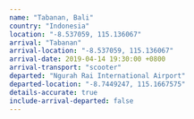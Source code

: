 ```yaml
---
name: "Tabanan, Bali"
country: "Indonesia"
location: "-8.537059, 115.136067"
arrival: "Tabanan"
arrival-location: "-8.537059, 115.136067"
arrival-date: 2019-04-14 19:30:00 +0800
arrival-transport: "scooter"
departed: "Ngurah Rai International Airport"
departed-location: "-8.7449247, 115.1667575"
details-accurate: true
include-arrival-departed: false
---
```

